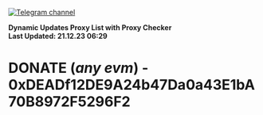[![Telegram channel](https://img.shields.io/endpoint?url=https://runkit.io/damiankrawczyk/telegram-badge/branches/master?url=https://t.me/n4z4v0d)](https://t.me/n4z4v0d) 

**Dynamic Updates Proxy List with Proxy Checker**  
**Last Updated: 21.12.23 06:29**

# DONATE (_any evm_) - 0xDEADf12DE9A24b47Da0a43E1bA70B8972F5296F2
